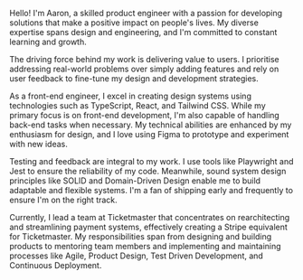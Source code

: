 Hello! I'm Aaron, a skilled product engineer with a passion for developing solutions that make a positive impact on people's lives. My diverse expertise spans design and engineering, and I'm committed to constant learning and growth.

The driving force behind my work is delivering value to users. I prioritise addressing real-world problems over simply adding features and rely on user feedback to fine-tune my design and development strategies.

As a front-end engineer, I excel in creating design systems using technologies such as TypeScript, React, and Tailwind CSS. While my primary focus is on front-end development, I'm also capable of handling back-end tasks when necessary. My technical abilities are enhanced by my enthusiasm for design, and I love using Figma to prototype and experiment with new ideas.

Testing and feedback are integral to my work. I use tools like Playwright and Jest to ensure the reliability of my code. Meanwhile, sound system design principles like SOLID and Domain-Driven Design enable me to build adaptable and flexible systems. I'm a fan of shipping early and frequently to ensure I'm on the right track.

Currently, I lead a team at Ticketmaster that concentrates on rearchitecting and streamlining payment systems, effectively creating a Stripe equivalent for Ticketmaster. My responsibilities span from designing and building products to mentoring team members and implementing and maintaining processes like Agile, Product Design, Test Driven Development, and Continuous Deployment.
